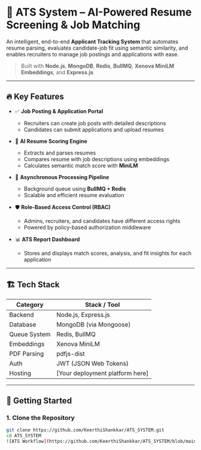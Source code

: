 # 🧠 ATS System – AI-Powered Resume Screening & Job Matching

An intelligent, end-to-end **Applicant Tracking System** that automates resume parsing, evaluates candidate-job fit using semantic similarity, and enables recruiters to manage job postings and applications with ease.

> Built with **Node.js**, **MongoDB**, **Redis**, **BullMQ**, **Xenova MiniLM Embeddings**, and **Express.js**

---

## 🔥 Key Features

- ✅ **Job Posting & Application Portal**
  - Recruiters can create job posts with detailed descriptions
  - Candidates can submit applications and upload resumes

- 🤖 **AI Resume Scoring Engine**
  - Extracts and parses resumes
  - Compares resume with job descriptions using embeddings
  - Calculates semantic match score with **MiniLM**

- 🧵 **Asynchronous Processing Pipeline**
  - Background queue using **BullMQ + Redis**
  - Scalable and efficient resume evaluation

- 🛡️ **Role-Based Access Control (RBAC)**
  - Admins, recruiters, and candidates have different access rights
  - Powered by policy-based authorization middleware

- 📊 **ATS Report Dashboard**
  - Stores and displays match scores, analysis, and fit insights for each application

---

## 🏗️ Tech Stack

| Category     | Stack / Tool                     |
|--------------|----------------------------------|
| Backend      | Node.js, Express.js              |
| Database     | MongoDB (via Mongoose)           |
| Queue System | Redis, BullMQ                    |
| Embeddings   | Xenova MiniLM                    |
| PDF Parsing  | pdfjs-dist                       |
| Auth         | JWT (JSON Web Tokens)            |
| Hosting      | [Your deployment platform here]  |

---

## 🚀 Getting Started

### 1. Clone the Repository

```bash
git clone https://github.com/KeerthiShankkar/ATS_SYSTEM.git
cd ATS_SYSTEM
![ATS Workflow](https://github.com/KeerthiShankkar/ATS_SYSTEM/blob/main/assets/workflowATS.png?raw=true)
